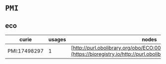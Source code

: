 # `PMI`
## eco
| curie        |   usages | nodes                                                                                                           |
|--------------|----------|-----------------------------------------------------------------------------------------------------------------|
| PMI:17498297 |        1 | [http://purl.obolibrary.org/obo/ECO:0001820](https://bioregistry.io/http://purl.obolibrary.org/obo/ECO:0001820) |
